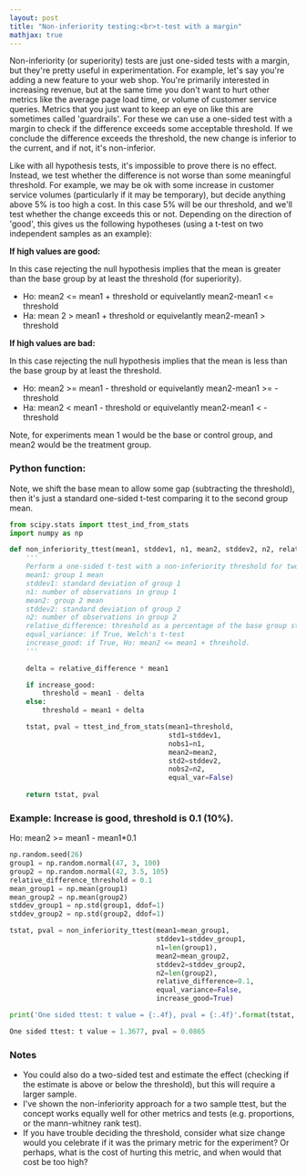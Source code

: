 ```yaml
---
layout: post
title: "Non-inferiority testing:<br>t-test with a margin"
mathjax: true
---
```


Non-inferiority (or superiority) tests are just one-sided tests with a margin, but they're pretty useful in experimentation. For example, let's say you're adding a new feature to your web shop. You're primarily interested in increasing revenue, but at the same time you don't want to hurt other metrics like the average page load time, or volume of customer service queries. Metrics that you just want to keep an eye on like this are sometimes called 'guardrails'. For these we can use a one-sided test with a margin to check if the difference exceeds some acceptable threshold. If we conclude the difference exceeds the threshold, the new change is inferior to the current, and if not, it's non-inferior.

Like with all hypothesis tests, it's impossible to prove there is no effect. Instead, we test whether the difference is not worse than some meaningful threshold. For example, we may be ok with some increase in customer service volumes (particularly if it may be temporary), but decide anything above 5% is too high a cost. In this case 5% will be our threshold, and we'll test whether the change exceeds this or not. Depending on the direction of 'good', this gives us the following hypotheses (using a t-test on two independent samples as an example):

**If high values are good:**

In this case rejecting the null hypothesis implies that the mean is greater than the base group by at least the threshold (for superiority).

- Ho: mean2 <= mean1 + threshold or equivelantly mean2-mean1 <= threshold
- Ha: mean 2 > mean1 + threshold or equivelantly mean2-mean1 > threshold

**If high values are bad:**

In this case rejecting the null hypothesis implies that the mean is less than the base group by at least the threshold.

- Ho: mean2 >= mean1 - threshold or equivelantly mean2-mean1 >= -threshold
- Ha: mean2 < mean1 - threshold or equivelantly mean2-mean1 < -threshold

Note, for experiments mean 1 would be the base or control group, and mean2 would be the treatment group.

### Python function:

Note, we shift the base mean to allow some gap (subtracting the threshold), then it's just a standard one-sided t-test comparing it to the second group mean. 

```python
from scipy.stats import ttest_ind_from_stats
import numpy as np

def non_inferiority_ttest(mean1, stddev1, n1, mean2, stddev2, n2, relative_difference, equal_variance=False, increase_good=True):
    '''
    Perform a one-sided t-test with a non-inferiority threshold for two independent samples.
    mean1: group 1 mean
    stddev1: standard deviation of group 1
    n1: number of observations in group 1
    mean2: group 2 mean
    stddev2: standard deviation of group 2
    n2: number of observations in group 2
    relative_difference: threshold as a percentage of the base group statistic (e.g. 0.1=10% difference)
    equal_variance: if True, Welch's t-test
    increase_good: if True, Ho: mean2 <= mean1 + threshold.
    '''
    
    delta = relative_difference * mean1

    if increase_good:
        threshold = mean1 - delta
    else:
        threshold = mean1 + delta

    tstat, pval = ttest_ind_from_stats(mean1=threshold, 
                                       std1=stddev1, 
                                       nobs1=n1, 
                                       mean2=mean2, 
                                       std2=stddev2, 
                                       nobs2=n2, 
                                       equal_var=False)
    
    return tstat, pval

```

### Example: Increase is good, threshold is 0.1 (10%). 

Ho: mean2 >= mean1 - mean1*0.1 

```python
np.random.seed(26)
group1 = np.random.normal(47, 3, 100)
group2 = np.random.normal(42, 3.5, 105)
relative_difference_threshold = 0.1
mean_group1 = np.mean(group1)
mean_group2 = np.mean(group2)
stddev_group1 = np.std(group1, ddof=1)
stddev_group2 = np.std(group2, ddof=1)

tstat, pval = non_inferiority_ttest(mean1=mean_group1,
                                    stddev1=stddev_group1, 
                                    n1=len(group1), 
                                    mean2=mean_group2, 
                                    stddev2=stddev_group2, 
                                    n2=len(group2), 
                                    relative_difference=0.1, 
                                    equal_variance=False, 
                                    increase_good=True)

print('One sided ttest: t value = {:.4f}, pval = {:.4f}'.format(tstat, pval/2.0))
```
```python
One sided ttest: t value = 1.3677, pval = 0.0865
```

### Notes
- You could also do a two-sided test and estimate the effect (checking if the estimate is above or below the threshold), but this will require a larger sample. 
- I've shown the non-inferiority approach for a two sample ttest, but the concept works equally well for other metrics and tests (e.g. proportions, or the mann-whitney rank test).
- If you have trouble deciding the threshold, consider what size change would you celebrate if it was the primary metric for the experiment? Or perhaps, what is the cost of hurting this metric, and when would that cost be too high?